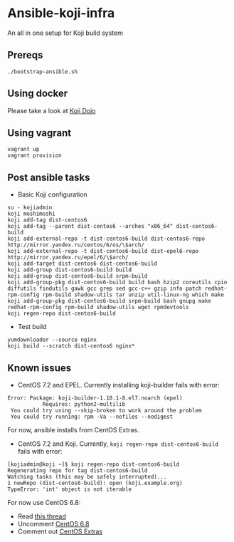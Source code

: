 # Ansible-koji-infra

An all in one setup for Koji build system

## Prereqs
`./bootstrap-ansible.sh`

## Using docker
Please take a look at [Koji Dojo](https://github.com/release-engineering/koji-dojo)

## Using vagrant

```shell
vagrant up
vagrant provision
```

## Post ansible tasks

* Basic Koji configuration

```shell
su - kojiadmin
koji moshimoshi
koji add-tag dist-centos6
koji add-tag --parent dist-centos6 --arches "x86_64" dist-centos6-build
koji add-external-repo -t dist-centos6-build dist-centos6-repo http://mirror.yandex.ru/centos/6/os/\$arch/
koji add-external-repo -t dist-centos6-build dist-epel6-repo http://mirror.yandex.ru/epel/6/\$arch/
koji add-target dist-centos6 dist-centos6-build
koji add-group dist-centos6-build build
koji add-group dist-centos6-build srpm-build
koji add-group-pkg dist-centos6-build build bash bzip2 coreutils cpio diffutils findutils gawk gcc grep sed gcc-c++ gzip info patch redhat-rpm-config rpm-build shadow-utils tar unzip util-linux-ng which make
koji add-group-pkg dist-centos6-build srpm-build bash gnupg make redhat-rpm-config rpm-build shadow-utils wget rpmdevtools
koji regen-repo dist-centos6-build
```

* Test build

```shell
yumdownloader --source nginx
koji build --scratch dist-centos6 nginx*
```

## Known issues

* CentOS 7.2 and EPEL. Currently installing koji-builder fails with error:
```shell
Error: Package: koji-builder-1.10.1-8.el7.noarch (epel)
           Requires: python2-multilib
 You could try using --skip-broken to work around the problem
 You could try running: rpm -Va --nofiles --nodigest
```
For now, ansible installs from CentOS Extras.

* CentOS 7.2 and Koji. Currently, `koji regen-repo dist-centos6-build` fails with error:
```shell
[kojiadmin@koji ~]$ koji regen-repo dist-centos6-build
Regenerating repo for tag dist-centos6-build
Watching tasks (this may be safely interrupted)...
1 newRepo (dist-centos6-build): open (koji.example.org)
TypeError: 'int' object is not iterable
```
For now use CentOS 6.8:
- Read [this thread](https://lists.fedoraproject.org/archives/list/buildsys@lists.fedoraproject.org/thread/43TEJCE3Z4ZCACCWMK74SS2CHDAYGEQD/)
- Uncomment [CentOS 6.8](https://github.com/kostyrevaa/ansible-koji-infra/blob/master/Vagrantfile#L16)
- Comment out [CentOS Extras](https://github.com/kostyrevaa/ansible-koji-infra/blob/master/Vagrantfile#L27)
